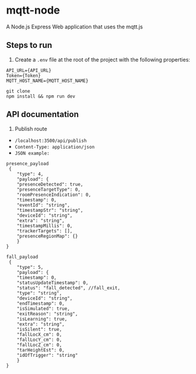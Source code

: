 # mqtt-node
A Node.js Express Web application that uses the mqtt.js  


## Steps to run  

1. Create a `.env` file at the root of the project with the following properties:

```
API_URL={API_URL}
Token={Token}
MQTT_HOST_NAME={MQTT_HOST_NAME}

```

`git clone`  
`npm install && npm run dev`


## API documentation

1. Publish route 

- `/localhost:3500/api/publish` 
- `Content-Type: application/json`
- `JSON example:`

```
presence_payload
 {
    "type": 4,
    "payload": {
    "presenceDetected": true,
    "presenceTargetType": 0,
    "roomPresenceIndication": 0,
    "timestamp": 0,
    "eventId": "string",
    "timestampStr": "string",
    "deviceId": "string",
    "extra": "string",
    "timestampMillis": 0,
    "trackerTargets": [],
    "presenceRegionMap": {}
    }
} 
```


```
fall_payload
 {
    "type": 5,
    "payload": {
    "timestamp": 0,
    "statusUpdateTimestamp": 0,
    "status": "fall_detected", //fall_exit,
    "type": "string",
    "deviceId": "string",
    "endTimestamp": 0,
    "isSimulated": true,
    "exitReason": "string",
    "isLearning": true,
    "extra": "string",
    "isSilent": true,
    "fallLocX_cm": 0,
    "fallLocY_cm": 0,
    "fallLocZ_cm": 0,
    "tarHeightEst": 0,
    "idOfTrigger": "string"
    }
}
```

